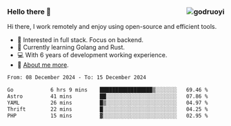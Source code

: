 ### Hello there 👋 <img align="right" src="https://github-readme-stats.vercel.app/api?username=godruoyi&show_icons=true" alt="godruoyi" />

Hi there, I work remotely and enjoy using open-source and efficient tools.

- 🔭 Interested in full stack. Focus on backend.
- 🌱 Currently learning Golang and Rust.
- 💻 With 6 years of development working experience.
- 👒 [About me more](https://godruoyi.com/posts/about-godruoyi).



<!--START_SECTION:waka-->

```txt
From: 08 December 2024 - To: 15 December 2024

Go            6 hrs 9 mins    █████████████████▒░░░░░░░   69.46 %
Astro         41 mins         ██░░░░░░░░░░░░░░░░░░░░░░░   07.86 %
YAML          26 mins         █▒░░░░░░░░░░░░░░░░░░░░░░░   04.97 %
Thrift        22 mins         █░░░░░░░░░░░░░░░░░░░░░░░░   04.25 %
PHP           15 mins         ▓░░░░░░░░░░░░░░░░░░░░░░░░   02.95 %
```

<!--END_SECTION:waka-->

